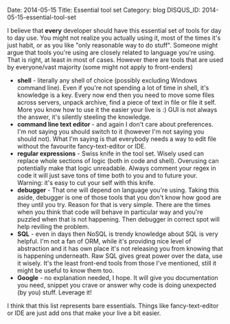 Date: 2014-05-15
Title: Essential tool set
Category: blog
DISQUS_ID: 2014-05-15-essential-tool-set

I believe that **every** developer should have this essential set of tools for day to day use.
You might not realize you actually using it, most of the times it's just habit, or as you like "only reasonable way to do stuff".
Someone might argue that tools you're using are closely related to language you're using. That is right, at least in most of cases.
However there are tools that are used by everyone/vast majority (some might not apply to front-enders)

* **shell** - literally any shell of choice (possibly excluding Windows command line). Even if you're not spending a lot of time in shell, it's knowledge is a key. Every now end then you need to move some files across servers, unpack archive, find a piece of text in file or file it self. More you know how to use it the easier your live is :) GUI is not always the answer, it's silently steeling the knowledge.
* **command line text editor** - and again I don't care about preferences. I'm not saying you should switch to it (however I'm not saying you should not). What I'm saying is that everybody needs a way to edit file without the favourite fancy-text-editor or IDE.
* **regular expressions** - Swiss knife in the tool set. Wisely used can replace whole sections of logic (both in code and shell). Overusing can potentially make that logic unreadable. Always comment your regex in code it will just save tons of time both to you and to future your. Warning: it's easy to cut your self with this knife.
* **debugger** - That one will depend on language you're using. Taking this aside, debugger is one of those tools that you don't know how good are they until you try. Reason for that is very simple. There are the times when you think that code will behave in particular way and you're puzzled when that is not happening. Then debugger in correct spot will help reviling the problem.
* **SQL** - even in days then NoSQL is trendy knowledge about SQL is very helpful. I'm not a fan of ORM, while it's providing nice level of abstraction and it has own place it's not releasing you from knowing that is happening underneath. Raw SQL gives great power over the data, use it wisely. It's the least front-end tools from those I've mentioned, still it might be useful to know them too.
* **Google** - no explanation needed, I hope. It will give you documentation you need, snippet you crave or answer why code is doing unexpected (by you) stuff. Leverage it!

I think that this list represents bare essentials. Things like fancy-text-editor or IDE are just add ons that make your live a bit easier.
